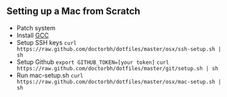 ## Setting up a Mac from Scratch

* Patch system
* Install [GCC](https://github.com/kennethreitz/osx-gcc-installer)
* Setup SSH keys
`curl https://raw.github.com/doctorbh/dotfiles/master/osx/ssh-setup.sh | sh`
* Setup Github
`export GITHUB_TOKEN=[your token]`
`curl https://raw.github.com/doctorbh/dotfiles/master/git/setup.sh | sh`
* Run mac-setup.sh
`curl https://raw.github.com/doctorbh/dotfiles/master/osx/mac-setup.sh | sh`

